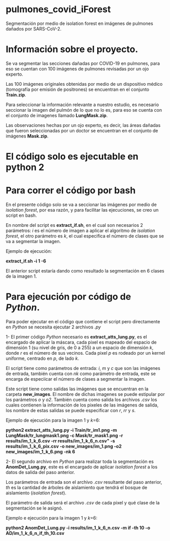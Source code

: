 # pulmones_covid_iForest
Segmentación por medio de isolation forest en imágenes de pulmones dañados por SARS-CoV-2.

# Información sobre el proyecto.

Se va segmentar las secciones dañadas por COVID-19 en pulmones, para eso se cuentan con 100 imágenes de pulmones revisadas por un ojo experto.

Las 100 imágenes originales obtenidas por medio de un dispositivo médico (tomografía por emisión de positrones) se encuentran en el conjunto **Train.zip**.

Para seleccionar la información relevante a nuestro estudio, es necesario seccionar la imagen del pulmón de lo que no lo es, para eso se cuenta con el conjunto de imagenes llamado **LungMask.zip**.

Las observaciones hechas por un ojo experto, es decir, las áreas dañadas que fueron seleccionadas por un doctor se encuentran en el conjunto de imágenes **Mask.zip**.

# El código solo es ejecutable en python 2
# Para correr el código por bash
En el presente código solo se va a seccionar las imágenes por medio de _isolation forest_, por esa razón, y para facilitar las ejecuciones, se creo un script en bash.

En nombre del script es **extract_if.sh**, en el cual son necesarios 2 parámetros: _i_ es el número de imagen a aplicar el algoritmo de _isolation forest_, el otro parámetro es _k_, el cual especifica el número de clases que se va a segmentar la imagen.

Ejemplo de ejecución: 

**extract_if.sh -i 1 -6**

El anterior script estaría dando como resultado la segmentación en 6 clases de la imagen 1.

# Para ejecución por código de _Python_.
Para poder ejecutar en el código que contiene el script pero directamente en _Python_ se necesita ejecutar 2 archivos _.py_

1- El primer código _Python_ necesario es **extract_atts_lung.py**, es el encargado de aplicar la máscara, cada pixel es mapeado del espacio de dimensión 1 (su nivel de gris, de 0 a 255) a un espacio de dimensión _k_, donde _r_ es el número de sus vecinos. Cada pixel _p_ es rodeado por un kernel uniforme, centrado en _p_, de lado _k_.

El script tiene como parámetros de entrada: _i_, _m_ y _c_ que son las imágenes de entrada, también cuenta con _nk_ como parámetro de entrada, este se encarga de especiicar el número de clases a segmentar la imagen.

Este script tiene como salidas las imágenes que se encuentran en la carpeta **new_images**. El nombre de dichas imagenes se puede estipular por los parámetros _o_ y _o2_. También cuenta como salida los archivos _.csv_ los cuales contienen la información de los pixeles de las imágenes de salida, los nombre de estas salidas se puede especificar con _r_, _rr_ y _s_.

Ejemplo de ejecución para la imagen 1 y _k_=6:

**python2 extract_atts_lung.py  -i Train/tr_im1.png  -m  LungMask/tr_lungmask1.png  -c Mask/tr_mask1.png  -r results/im_1_k_6.csv  -rr results/im_1_k_6_n.csv"  -s results/im_1_k_6_pix.csv  -o new_images/im_1.png  -o2 new_images/im_1_k_6.png -nk 6**

2- El segundo archivo en _Python_ para realizar toda la segmentación es **AnomDet_Lung.py**, este es el encargado de aplicar _isolation forest_ a los datos de salida del paso anterior.

Los parámetros de entrada son el archivo _.csv_ resultante del paso anterior, _th_ es la cantidad de árboles de aislamiento que tendrá el bosque de aislamiento (_isolation forest_).

El parámetro de salida será el archivo _.csv_ de cada pixel y qué clase de la segmentación se le asignó.

Ejemplo e ejecución para la imagen 1 y _k_=6:

**python2 AnomDet_Lung.py  -i results/im_1_k_6_n.csv -m if  -th 10  -o AD/im_1_k_6_n_if_th_10.csv**




